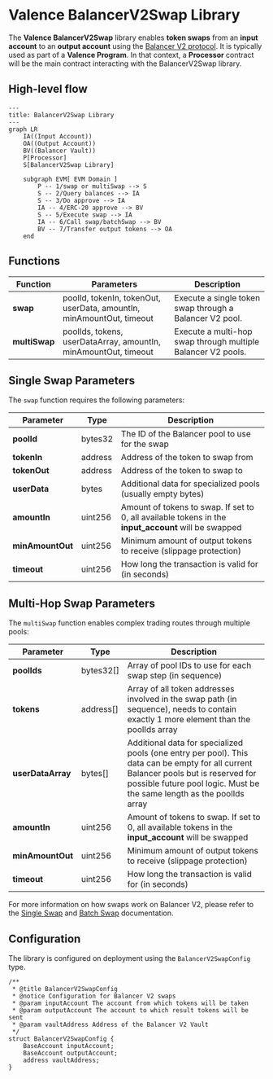 # Valence BalancerV2Swap Library

The **Valence BalancerV2Swap** library enables **token swaps** from an **input account** to an **output account** using the [Balancer V2 protocol](https://docs-v2.balancer.fi/). It is typically used as part of a **Valence Program**. In that context, a **Processor** contract will be the main contract interacting with the BalancerV2Swap library.

## High-level flow

```mermaid
---
title: BalancerV2Swap Library
---
graph LR
    IA((Input Account))
    OA((Output Account))
    BV((Balancer Vault))
    P[Processor]
    S[BalancerV2Swap Library]

    subgraph EVM[ EVM Domain ]
        P -- 1/swap or multiSwap --> S
        S -- 2/Query balances --> IA
        S -- 3/Do approve --> IA
        IA -- 4/ERC-20 approve --> BV
        S -- 5/Execute swap --> IA
        IA -- 6/Call swap/batchSwap --> BV
        BV -- 7/Transfer output tokens --> OA
    end
```

## Functions

| Function      | Parameters                                                           | Description                                                  |
| ------------- | -------------------------------------------------------------------- | ------------------------------------------------------------ |
| **swap**      | poolId, tokenIn, tokenOut, userData, amountIn, minAmountOut, timeout | Execute a single token swap through a Balancer V2 pool.      |
| **multiSwap** | poolIds, tokens, userDataArray, amountIn, minAmountOut, timeout      | Execute a multi-hop swap through multiple Balancer V2 pools. |

## Single Swap Parameters

The `swap` function requires the following parameters:

| Parameter        | Type    | Description                                                                                          |
| ---------------- | ------- | ---------------------------------------------------------------------------------------------------- |
| **poolId**       | bytes32 | The ID of the Balancer pool to use for the swap                                                      |
| **tokenIn**      | address | Address of the token to swap from                                                                    |
| **tokenOut**     | address | Address of the token to swap to                                                                      |
| **userData**     | bytes   | Additional data for specialized pools (usually empty bytes)                                          |
| **amountIn**     | uint256 | Amount of tokens to swap. If set to 0, all available tokens in the **input_account** will be swapped |
| **minAmountOut** | uint256 | Minimum amount of output tokens to receive (slippage protection)                                     |
| **timeout**      | uint256 | How long the transaction is valid for (in seconds)                                                   |

## Multi-Hop Swap Parameters

The `multiSwap` function enables complex trading routes through multiple pools:

| Parameter         | Type      | Description                                                                                                                                                                                                    |
| ----------------- | --------- | -------------------------------------------------------------------------------------------------------------------------------------------------------------------------------------------------------------- |
| **poolIds**       | bytes32[] | Array of pool IDs to use for each swap step (in sequence)                                                                                                                                                      |
| **tokens**        | address[] | Array of all token addresses involved in the swap path (in sequence), needs to contain exactly 1 more element than the poolIds array                                                                           |
| **userDataArray** | bytes[]   | Additional data for specialized pools (one entry per pool). This data can be empty for all current Balancer pools but is reserved for possible future pool logic. Must be the same length as the poolIds array |
| **amountIn**      | uint256   | Amount of tokens to swap. If set to 0, all available tokens in the **input_account** will be swapped                                                                                                           |
| **minAmountOut**  | uint256   | Minimum amount of output tokens to receive (slippage protection)                                                                                                                                               |
| **timeout**       | uint256   | How long the transaction is valid for (in seconds)                                                                                                                                                             |

For more information on how swaps work on Balancer V2, please refer to the [Single Swap](https://docs-v2.balancer.fi/reference/swaps/single-swap.html) and [Batch Swap](https://docs-v2.balancer.fi/reference/swaps/batch-swaps.html) documentation.

## Configuration

The library is configured on deployment using the `BalancerV2SwapConfig` type.

```solidity
/**
 * @title BalancerV2SwapConfig
 * @notice Configuration for Balancer V2 swaps
 * @param inputAccount The account from which tokens will be taken
 * @param outputAccount The account to which result tokens will be sent
 * @param vaultAddress Address of the Balancer V2 Vault
 */
struct BalancerV2SwapConfig {
    BaseAccount inputAccount;
    BaseAccount outputAccount;
    address vaultAddress;
}
```
